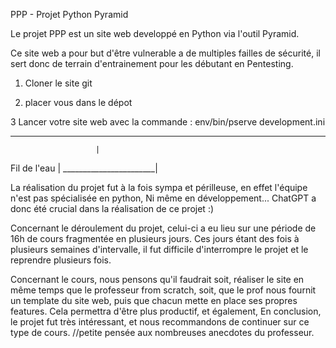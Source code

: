 PPP - Projet Python Pyramid

Le projet PPP est un site web developpé en Python via l'outil Pyramid.

Ce site web a pour but d'être vulnerable a de multiples failles de sécurité,
il sert donc de terrain d'entrainement pour les débutant en Pentesting.

1) Cloner le site git

2) placer vous dans le dépot

3  Lancer votre site web avec la commande :
		env/bin/pserve development.ini


_______________________
					   |
   Fil de l'eau		   |
_______________________|

La réalisation du projet fut à la fois sympa et périlleuse, en effet l'équipe n'est pas spécialisée en python,
Ni même en développement...
ChatGPT a donc été crucial dans la réalisation de ce projet :)

Concernant le déroulement du projet,
celui-ci a eu lieu sur une période de 16h de cours fragmentée en plusieurs jours.
Ces jours étant des fois à plusieurs semaines d'intervalle, il fut difficile d'interrompre le projet et le
reprendre plusieurs fois.

Concernant le cours, nous pensons qu'il faudrait soit,
réaliser le site en même temps que le professeur from scratch, 
soit, que le prof nous fournit un template du site web, puis que chacun mette en place ses propres features.
Cela permettra d'être plus productif, et également, 
En conclusion, le projet fut très intéressant, et nous recommandons de continuer sur ce type de cours.
//petite pensée aux nombreuses anecdotes du professeur. 
